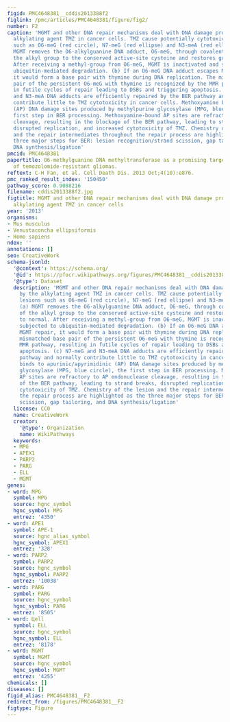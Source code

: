 ```yaml
---
figid: PMC4648381__cddis2013388f2
figlink: /pmc/articles/PMC4648381/figure/fig2/
number: F2
caption: 'MGMT and other DNA repair mechanisms deal with DNA damage produced by the
  alkylating agent TMZ in cancer cells. TMZ cause potentially cytotoxic DNA lesions
  such as O6-meG (red circle), N7-meG (red ellipse) and N3-meA (red ellipse). (a)
  MGMT removes the O6-alkylguanine DNA adduct, O6-meG, through covalent transfer of
  the alkyl group to the conserved active-site cysteine and restores guanine to normal.
  After receiving a methyl-group from O6-meG, MGMT is inactivated and subjected to
  ubiquitin-mediated degradation. (b) If an O6-meG DNA adduct escapes MGMT repair,
  it would form a base pair with thymine during DNA replication. The mismatched base
  pair of the persistent O6-meG with thymine is recognized by the MMR pathway, resulting
  in futile cycles of repair leading to DSBs and triggering apoptosis. (c) N7-meG
  and N3-meA DNA adducts are efficiently repaired by the BER pathway and normally
  contribute little to TMZ cytotoxicity in cancer cells. Methoxyamine binds to apurinic/apyrimidinic
  (AP) DNA damage sites produced by methylpurine glycosylase (MPG, blue circle), the
  first step in BER processing. Methoxyamine-bound AP sites are refractory to AP endonuclease
  cleavage, resulting in the blockage of the BER pathway, leading to strand breaks,
  disrupted replication, and increased cytotoxicity of TMZ. Chemistry of the lesion
  and the repair intermediates throughout the repair process are highlighted as the
  three major steps for BER: lesion recognition/strand scission, gap tailoring, and
  DNA synthesis/ligation'
pmcid: PMC4648381
papertitle: O6-methylguanine DNA methyltransferase as a promising target for the treatment
  of temozolomide-resistant gliomas.
reftext: C-H Fan, et al. Cell Death Dis. 2013 Oct;4(10):e876.
pmc_ranked_result_index: '150450'
pathway_score: 0.9088216
filename: cddis2013388f2.jpg
figtitle: MGMT and other DNA repair mechanisms deal with DNA damage produced by the
  alkylating agent TMZ in cancer cells
year: '2013'
organisms:
- Mus musculus
- Venustaconcha ellipsiformis
- Homo sapiens
ndex: ''
annotations: []
seo: CreativeWork
schema-jsonld:
  '@context': https://schema.org/
  '@id': https://pfocr.wikipathways.org/figures/PMC4648381__cddis2013388f2.html
  '@type': Dataset
  description: 'MGMT and other DNA repair mechanisms deal with DNA damage produced
    by the alkylating agent TMZ in cancer cells. TMZ cause potentially cytotoxic DNA
    lesions such as O6-meG (red circle), N7-meG (red ellipse) and N3-meA (red ellipse).
    (a) MGMT removes the O6-alkylguanine DNA adduct, O6-meG, through covalent transfer
    of the alkyl group to the conserved active-site cysteine and restores guanine
    to normal. After receiving a methyl-group from O6-meG, MGMT is inactivated and
    subjected to ubiquitin-mediated degradation. (b) If an O6-meG DNA adduct escapes
    MGMT repair, it would form a base pair with thymine during DNA replication. The
    mismatched base pair of the persistent O6-meG with thymine is recognized by the
    MMR pathway, resulting in futile cycles of repair leading to DSBs and triggering
    apoptosis. (c) N7-meG and N3-meA DNA adducts are efficiently repaired by the BER
    pathway and normally contribute little to TMZ cytotoxicity in cancer cells. Methoxyamine
    binds to apurinic/apyrimidinic (AP) DNA damage sites produced by methylpurine
    glycosylase (MPG, blue circle), the first step in BER processing. Methoxyamine-bound
    AP sites are refractory to AP endonuclease cleavage, resulting in the blockage
    of the BER pathway, leading to strand breaks, disrupted replication, and increased
    cytotoxicity of TMZ. Chemistry of the lesion and the repair intermediates throughout
    the repair process are highlighted as the three major steps for BER: lesion recognition/strand
    scission, gap tailoring, and DNA synthesis/ligation'
  license: CC0
  name: CreativeWork
  creator:
    '@type': Organization
    name: WikiPathways
  keywords:
  - MPG
  - APEX1
  - PARP2
  - PARG
  - ELL
  - MGMT
genes:
- word: MPG
  symbol: MPG
  source: hgnc_symbol
  hgnc_symbol: MPG
  entrez: '4350'
- word: APE1
  symbol: APE-1
  source: hgnc_alias_symbol
  hgnc_symbol: APEX1
  entrez: '328'
- word: PARP2
  symbol: PARP2
  source: hgnc_symbol
  hgnc_symbol: PARP2
  entrez: '10038'
- word: PARG
  symbol: PARG
  source: hgnc_symbol
  hgnc_symbol: PARG
  entrez: '8505'
- word: Цell
  symbol: ELL
  source: hgnc_symbol
  hgnc_symbol: ELL
  entrez: '8178'
- word: MGMT
  symbol: MGMT
  source: hgnc_symbol
  hgnc_symbol: MGMT
  entrez: '4255'
chemicals: []
diseases: []
figid_alias: PMC4648381__F2
redirect_from: /figures/PMC4648381__F2
figtype: Figure
---
```

